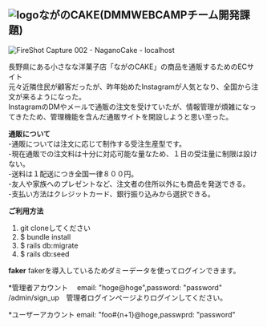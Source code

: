 ## ![logo](https://user-images.githubusercontent.com/63890284/83961915-ea8e1500-a8d2-11ea-8c58-ceac9a171885.jpg)ながのCAKE(DMMWEBCAMPチーム開発課題)

![FireShot Capture 002 - NaganoCake - localhost](https://user-images.githubusercontent.com/63890284/84114367-3376d280-aa67-11ea-9f2b-9c70657420f7.png)


長野県にある小さなな洋菓子店「ながのCAKE」の商品を通販するためのECサイト  
元々近隣住民が顧客だったが、昨年始めたInstagramが人気となり、全国から注文が来るようになった。  
InstagramのDMやメールで通販の注文を受けていたが、情報管理が煩雑になってきたため、管理機能を含んだ通販サイトを開設しようと思い至った。

**通販について**  
-通販については注文に応じて制作する受注生産型です。  
-現在通販での注文料は十分に対応可能な量なため、１日の受注量に制限は設けない。  
-送料は１配送につき全国一律８００円。  
-友人や家族へのプレゼントなど、注文者の住所以外にも商品を発送できる。  
-支払い方法はクレジットカード、銀行振り込みから選択できる。  


**ご利用方法**
1. git cloneしてください  
2. $ bundle install  
3. $ rails db:migrate  
4. $ rails db:seed  

**faker**
fakerを導入しているためダミーデータを使ってログインできます。 
 
*管理者アカウント　
email: "hoge@hoge",password: "password" 
/admin/sign_up　管理者ログインページよりログインしてください。 
 
*ユーザーアカウント
email: "foo#{n+1}@hoge,passwprd: "password"

